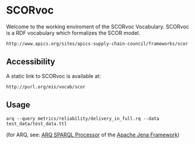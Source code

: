 	
# SCORvoc

Welcome to the working enviroment of the SCORvoc Vocabulary.
SCORvoc is a RDF vocabulary which formalizes the SCOR model. 

	http://www.apics.org/sites/apics-supply-chain-council/frameworks/scor


## Accessibility

A static link to SCORvoc is available at:

    http://purl.org/eis/vocab/scor

## Usage

 ```
 arq --query metrics/reliability/delivery_in_full.rq --data test_data/test_data.ttl
 ```
	
 (for ARQ, see: [ARQ SPARQL Processor](https://jena.apache.org/documentation/query/) of the [Apache Jena Framework](https://jena.apache.org/))	
